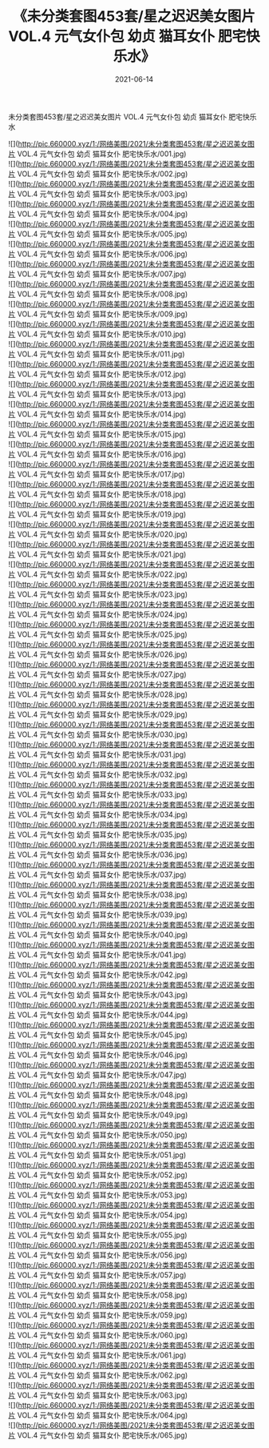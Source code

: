 ﻿---
layout: post
title:  《未分类套图453套/星之迟迟美女图片 VOL.4 元气女仆包 幼贞 猫耳女仆 肥宅快乐水》
date:   2021-06-14
img: http://pic.660000.xyz/1:/网络美图/2021/未分类套图453套/星之迟迟美女图片 VOL.4 元气女仆包 幼贞 猫耳女仆 肥宅快乐水/000.jpg
categories: [美女, 清纯, 唯美]
---

未分类套图453套/星之迟迟美女图片 VOL.4 元气女仆包 幼贞 猫耳女仆 肥宅快乐水

 ![](http://pic.660000.xyz/1:/网络美图/2021/未分类套图453套/星之迟迟美女图片 VOL.4 元气女仆包 幼贞 猫耳女仆 肥宅快乐水/001.jpg) <br>![](http://pic.660000.xyz/1:/网络美图/2021/未分类套图453套/星之迟迟美女图片 VOL.4 元气女仆包 幼贞 猫耳女仆 肥宅快乐水/002.jpg) <br>![](http://pic.660000.xyz/1:/网络美图/2021/未分类套图453套/星之迟迟美女图片 VOL.4 元气女仆包 幼贞 猫耳女仆 肥宅快乐水/003.jpg) <br>![](http://pic.660000.xyz/1:/网络美图/2021/未分类套图453套/星之迟迟美女图片 VOL.4 元气女仆包 幼贞 猫耳女仆 肥宅快乐水/004.jpg) <br>![](http://pic.660000.xyz/1:/网络美图/2021/未分类套图453套/星之迟迟美女图片 VOL.4 元气女仆包 幼贞 猫耳女仆 肥宅快乐水/005.jpg) <br>![](http://pic.660000.xyz/1:/网络美图/2021/未分类套图453套/星之迟迟美女图片 VOL.4 元气女仆包 幼贞 猫耳女仆 肥宅快乐水/006.jpg) <br>![](http://pic.660000.xyz/1:/网络美图/2021/未分类套图453套/星之迟迟美女图片 VOL.4 元气女仆包 幼贞 猫耳女仆 肥宅快乐水/007.jpg) <br>![](http://pic.660000.xyz/1:/网络美图/2021/未分类套图453套/星之迟迟美女图片 VOL.4 元气女仆包 幼贞 猫耳女仆 肥宅快乐水/008.jpg) <br>![](http://pic.660000.xyz/1:/网络美图/2021/未分类套图453套/星之迟迟美女图片 VOL.4 元气女仆包 幼贞 猫耳女仆 肥宅快乐水/009.jpg) <br>![](http://pic.660000.xyz/1:/网络美图/2021/未分类套图453套/星之迟迟美女图片 VOL.4 元气女仆包 幼贞 猫耳女仆 肥宅快乐水/010.jpg) <br>![](http://pic.660000.xyz/1:/网络美图/2021/未分类套图453套/星之迟迟美女图片 VOL.4 元气女仆包 幼贞 猫耳女仆 肥宅快乐水/011.jpg) <br>![](http://pic.660000.xyz/1:/网络美图/2021/未分类套图453套/星之迟迟美女图片 VOL.4 元气女仆包 幼贞 猫耳女仆 肥宅快乐水/012.jpg) <br>![](http://pic.660000.xyz/1:/网络美图/2021/未分类套图453套/星之迟迟美女图片 VOL.4 元气女仆包 幼贞 猫耳女仆 肥宅快乐水/013.jpg) <br>![](http://pic.660000.xyz/1:/网络美图/2021/未分类套图453套/星之迟迟美女图片 VOL.4 元气女仆包 幼贞 猫耳女仆 肥宅快乐水/014.jpg) <br>![](http://pic.660000.xyz/1:/网络美图/2021/未分类套图453套/星之迟迟美女图片 VOL.4 元气女仆包 幼贞 猫耳女仆 肥宅快乐水/015.jpg) <br>![](http://pic.660000.xyz/1:/网络美图/2021/未分类套图453套/星之迟迟美女图片 VOL.4 元气女仆包 幼贞 猫耳女仆 肥宅快乐水/016.jpg) <br>![](http://pic.660000.xyz/1:/网络美图/2021/未分类套图453套/星之迟迟美女图片 VOL.4 元气女仆包 幼贞 猫耳女仆 肥宅快乐水/017.jpg) <br>![](http://pic.660000.xyz/1:/网络美图/2021/未分类套图453套/星之迟迟美女图片 VOL.4 元气女仆包 幼贞 猫耳女仆 肥宅快乐水/018.jpg) <br>![](http://pic.660000.xyz/1:/网络美图/2021/未分类套图453套/星之迟迟美女图片 VOL.4 元气女仆包 幼贞 猫耳女仆 肥宅快乐水/019.jpg) <br>![](http://pic.660000.xyz/1:/网络美图/2021/未分类套图453套/星之迟迟美女图片 VOL.4 元气女仆包 幼贞 猫耳女仆 肥宅快乐水/020.jpg) <br>![](http://pic.660000.xyz/1:/网络美图/2021/未分类套图453套/星之迟迟美女图片 VOL.4 元气女仆包 幼贞 猫耳女仆 肥宅快乐水/021.jpg) <br>![](http://pic.660000.xyz/1:/网络美图/2021/未分类套图453套/星之迟迟美女图片 VOL.4 元气女仆包 幼贞 猫耳女仆 肥宅快乐水/022.jpg) <br>![](http://pic.660000.xyz/1:/网络美图/2021/未分类套图453套/星之迟迟美女图片 VOL.4 元气女仆包 幼贞 猫耳女仆 肥宅快乐水/023.jpg) <br>![](http://pic.660000.xyz/1:/网络美图/2021/未分类套图453套/星之迟迟美女图片 VOL.4 元气女仆包 幼贞 猫耳女仆 肥宅快乐水/024.jpg) <br>![](http://pic.660000.xyz/1:/网络美图/2021/未分类套图453套/星之迟迟美女图片 VOL.4 元气女仆包 幼贞 猫耳女仆 肥宅快乐水/025.jpg) <br>![](http://pic.660000.xyz/1:/网络美图/2021/未分类套图453套/星之迟迟美女图片 VOL.4 元气女仆包 幼贞 猫耳女仆 肥宅快乐水/026.jpg) <br>![](http://pic.660000.xyz/1:/网络美图/2021/未分类套图453套/星之迟迟美女图片 VOL.4 元气女仆包 幼贞 猫耳女仆 肥宅快乐水/027.jpg) <br>![](http://pic.660000.xyz/1:/网络美图/2021/未分类套图453套/星之迟迟美女图片 VOL.4 元气女仆包 幼贞 猫耳女仆 肥宅快乐水/028.jpg) <br>![](http://pic.660000.xyz/1:/网络美图/2021/未分类套图453套/星之迟迟美女图片 VOL.4 元气女仆包 幼贞 猫耳女仆 肥宅快乐水/029.jpg) <br>![](http://pic.660000.xyz/1:/网络美图/2021/未分类套图453套/星之迟迟美女图片 VOL.4 元气女仆包 幼贞 猫耳女仆 肥宅快乐水/030.jpg) <br>![](http://pic.660000.xyz/1:/网络美图/2021/未分类套图453套/星之迟迟美女图片 VOL.4 元气女仆包 幼贞 猫耳女仆 肥宅快乐水/031.jpg) <br>![](http://pic.660000.xyz/1:/网络美图/2021/未分类套图453套/星之迟迟美女图片 VOL.4 元气女仆包 幼贞 猫耳女仆 肥宅快乐水/032.jpg) <br>![](http://pic.660000.xyz/1:/网络美图/2021/未分类套图453套/星之迟迟美女图片 VOL.4 元气女仆包 幼贞 猫耳女仆 肥宅快乐水/033.jpg) <br>![](http://pic.660000.xyz/1:/网络美图/2021/未分类套图453套/星之迟迟美女图片 VOL.4 元气女仆包 幼贞 猫耳女仆 肥宅快乐水/034.jpg) <br>![](http://pic.660000.xyz/1:/网络美图/2021/未分类套图453套/星之迟迟美女图片 VOL.4 元气女仆包 幼贞 猫耳女仆 肥宅快乐水/035.jpg) <br>![](http://pic.660000.xyz/1:/网络美图/2021/未分类套图453套/星之迟迟美女图片 VOL.4 元气女仆包 幼贞 猫耳女仆 肥宅快乐水/036.jpg) <br>![](http://pic.660000.xyz/1:/网络美图/2021/未分类套图453套/星之迟迟美女图片 VOL.4 元气女仆包 幼贞 猫耳女仆 肥宅快乐水/037.jpg) <br>![](http://pic.660000.xyz/1:/网络美图/2021/未分类套图453套/星之迟迟美女图片 VOL.4 元气女仆包 幼贞 猫耳女仆 肥宅快乐水/038.jpg) <br>![](http://pic.660000.xyz/1:/网络美图/2021/未分类套图453套/星之迟迟美女图片 VOL.4 元气女仆包 幼贞 猫耳女仆 肥宅快乐水/039.jpg) <br>![](http://pic.660000.xyz/1:/网络美图/2021/未分类套图453套/星之迟迟美女图片 VOL.4 元气女仆包 幼贞 猫耳女仆 肥宅快乐水/040.jpg) <br>![](http://pic.660000.xyz/1:/网络美图/2021/未分类套图453套/星之迟迟美女图片 VOL.4 元气女仆包 幼贞 猫耳女仆 肥宅快乐水/041.jpg) <br>![](http://pic.660000.xyz/1:/网络美图/2021/未分类套图453套/星之迟迟美女图片 VOL.4 元气女仆包 幼贞 猫耳女仆 肥宅快乐水/042.jpg) <br>![](http://pic.660000.xyz/1:/网络美图/2021/未分类套图453套/星之迟迟美女图片 VOL.4 元气女仆包 幼贞 猫耳女仆 肥宅快乐水/043.jpg) <br>![](http://pic.660000.xyz/1:/网络美图/2021/未分类套图453套/星之迟迟美女图片 VOL.4 元气女仆包 幼贞 猫耳女仆 肥宅快乐水/044.jpg) <br>![](http://pic.660000.xyz/1:/网络美图/2021/未分类套图453套/星之迟迟美女图片 VOL.4 元气女仆包 幼贞 猫耳女仆 肥宅快乐水/045.jpg) <br>![](http://pic.660000.xyz/1:/网络美图/2021/未分类套图453套/星之迟迟美女图片 VOL.4 元气女仆包 幼贞 猫耳女仆 肥宅快乐水/046.jpg) <br>![](http://pic.660000.xyz/1:/网络美图/2021/未分类套图453套/星之迟迟美女图片 VOL.4 元气女仆包 幼贞 猫耳女仆 肥宅快乐水/047.jpg) <br>![](http://pic.660000.xyz/1:/网络美图/2021/未分类套图453套/星之迟迟美女图片 VOL.4 元气女仆包 幼贞 猫耳女仆 肥宅快乐水/048.jpg) <br>![](http://pic.660000.xyz/1:/网络美图/2021/未分类套图453套/星之迟迟美女图片 VOL.4 元气女仆包 幼贞 猫耳女仆 肥宅快乐水/049.jpg) <br>![](http://pic.660000.xyz/1:/网络美图/2021/未分类套图453套/星之迟迟美女图片 VOL.4 元气女仆包 幼贞 猫耳女仆 肥宅快乐水/050.jpg) <br>![](http://pic.660000.xyz/1:/网络美图/2021/未分类套图453套/星之迟迟美女图片 VOL.4 元气女仆包 幼贞 猫耳女仆 肥宅快乐水/051.jpg) <br>![](http://pic.660000.xyz/1:/网络美图/2021/未分类套图453套/星之迟迟美女图片 VOL.4 元气女仆包 幼贞 猫耳女仆 肥宅快乐水/052.jpg) <br>![](http://pic.660000.xyz/1:/网络美图/2021/未分类套图453套/星之迟迟美女图片 VOL.4 元气女仆包 幼贞 猫耳女仆 肥宅快乐水/053.jpg) <br>![](http://pic.660000.xyz/1:/网络美图/2021/未分类套图453套/星之迟迟美女图片 VOL.4 元气女仆包 幼贞 猫耳女仆 肥宅快乐水/054.jpg) <br>![](http://pic.660000.xyz/1:/网络美图/2021/未分类套图453套/星之迟迟美女图片 VOL.4 元气女仆包 幼贞 猫耳女仆 肥宅快乐水/055.jpg) <br>![](http://pic.660000.xyz/1:/网络美图/2021/未分类套图453套/星之迟迟美女图片 VOL.4 元气女仆包 幼贞 猫耳女仆 肥宅快乐水/056.jpg) <br>![](http://pic.660000.xyz/1:/网络美图/2021/未分类套图453套/星之迟迟美女图片 VOL.4 元气女仆包 幼贞 猫耳女仆 肥宅快乐水/057.jpg) <br>![](http://pic.660000.xyz/1:/网络美图/2021/未分类套图453套/星之迟迟美女图片 VOL.4 元气女仆包 幼贞 猫耳女仆 肥宅快乐水/058.jpg) <br>![](http://pic.660000.xyz/1:/网络美图/2021/未分类套图453套/星之迟迟美女图片 VOL.4 元气女仆包 幼贞 猫耳女仆 肥宅快乐水/059.jpg) <br>![](http://pic.660000.xyz/1:/网络美图/2021/未分类套图453套/星之迟迟美女图片 VOL.4 元气女仆包 幼贞 猫耳女仆 肥宅快乐水/060.jpg) <br>![](http://pic.660000.xyz/1:/网络美图/2021/未分类套图453套/星之迟迟美女图片 VOL.4 元气女仆包 幼贞 猫耳女仆 肥宅快乐水/061.jpg) <br>![](http://pic.660000.xyz/1:/网络美图/2021/未分类套图453套/星之迟迟美女图片 VOL.4 元气女仆包 幼贞 猫耳女仆 肥宅快乐水/062.jpg) <br>![](http://pic.660000.xyz/1:/网络美图/2021/未分类套图453套/星之迟迟美女图片 VOL.4 元气女仆包 幼贞 猫耳女仆 肥宅快乐水/063.jpg) <br>![](http://pic.660000.xyz/1:/网络美图/2021/未分类套图453套/星之迟迟美女图片 VOL.4 元气女仆包 幼贞 猫耳女仆 肥宅快乐水/064.jpg) <br>![](http://pic.660000.xyz/1:/网络美图/2021/未分类套图453套/星之迟迟美女图片 VOL.4 元气女仆包 幼贞 猫耳女仆 肥宅快乐水/065.jpg) <br>